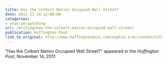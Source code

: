 ```yaml
---
title: Has the Colbert Nation Occupied Wall Street?
date: 2011-11-14 12:00:00
categories: 
- what-im-watching
url: /writing/has-the-colbert-nation-occupied-wall-street/
publication: Huffington Post
link_to_original: http://www.huffingtonpost.com/sophia-a-mcclennen/colbert-occupy-wall-street_b_1089141.html
---
```

"Has the Colbert Nation Occupied Wall Street?" appeared in the <em>Huffington Post, </em>November 14, 2011.
